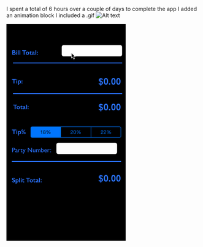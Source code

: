 I spent a total of 6 hours over a couple of days to complete the app
I added an animation block
I included a .gif 
![Alt text](http://icons.iconarchive.com/icons/benjigarner/glassy-software/256/WLM-icon.png)

![Alt text](https://github.com/truevizion/TipIt/blob/master/TipIt/Images.xcassets/Tipit.imageset/Readme.gif)
